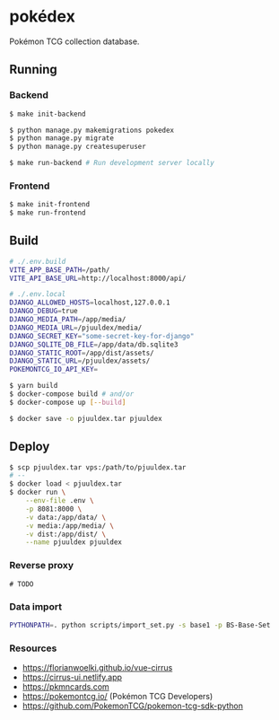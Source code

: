 # pokédex

Pokémon TCG collection database.


## Running

### Backend

```sh
$ make init-backend

$ python manage.py makemigrations pokedex
$ python manage.py migrate
$ python manage.py createsuperuser

$ make run-backend # Run development server locally
```

### Frontend

```sh
$ make init-frontend
$ make run-frontend
```

## Build

```sh
# ./.env.build
VITE_APP_BASE_PATH=/path/
VITE_API_BASE_URL=http://localhost:8000/api/
```
```sh
# ./.env.local
DJANGO_ALLOWED_HOSTS=localhost,127.0.0.1
DJANGO_DEBUG=true
DJANGO_MEDIA_PATH=/app/media/
DJANGO_MEDIA_URL=/pjuuldex/media/
DJANGO_SECRET_KEY="some-secret-key-for-django"
DJANGO_SQLITE_DB_FILE=/app/data/db.sqlite3
DJANGO_STATIC_ROOT=/app/dist/assets/
DJANGO_STATIC_URL=/pjuuldex/assets/
POKEMONTCG_IO_API_KEY=
```


```sh
$ yarn build
$ docker-compose build # and/or
$ docker-compose up [--build]

$ docker save -o pjuuldex.tar pjuuldex
```

## Deploy

```sh
$ scp pjuuldex.tar vps:/path/to/pjuuldex.tar
# --
$ docker load < pjuuldex.tar
$ docker run \
    --env-file .env \
    -p 8081:8000 \
    -v data:/app/data/ \
    -v media:/app/media/ \
    -v dist:/app/dist/ \
    --name pjuuldex pjuuldex
```

### Reverse proxy

```nginx
# TODO
```

### Data import

```sh
PYTHONPATH=. python scripts/import_set.py -s base1 -p BS-Base-Set
```

### Resources

* https://florianwoelki.github.io/vue-cirrus
* https://cirrus-ui.netlify.app
* https://pkmncards.com
* https://pokemontcg.io/ (Pokémon TCG Developers)
* https://github.com/PokemonTCG/pokemon-tcg-sdk-python
